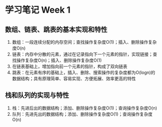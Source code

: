 # 学习笔记 Week 1

## 数组、链表、跳表的基本实现和特性

1. 数组：一段连续分配的内存空间；查找操作复杂度O(1)；插入、删除操作复杂度O(n)
2. 链表：内存中分散的元素，通过在记录指向下一个元素的指针，实现链接；查找操作复杂度O(n)；插入、删除操作复杂度O(1)
3. 在链表基础上，增加指向前一个元素的指针，构成了双向链表
4. 跳表：在元素有序的基础上，插入、删除、搜索操作的复杂度都为O(logn)的数据结构；具有原理简单、容易实现、方便拓展、效率更高的特性

## 栈和队列的实现与特性

1. 栈：先进后出的数据结构；添加、删除操作复杂度O(1)；查询操作复杂度O(n)
2. 队列：先进先出的数据结构；添加、删除操作复杂度O(1)；查询操作复杂度O(n)
